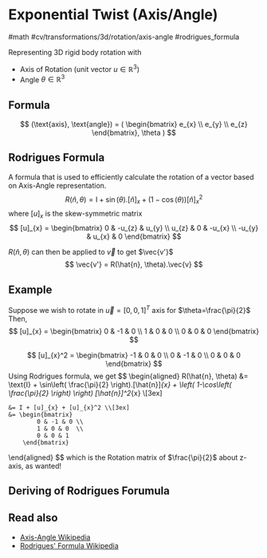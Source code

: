 # Exponential Twist (Axis/Angle)
#math #cv/transformations/3d/rotation/axis-angle #rodrigues_formula 

Representing 3D rigid body rotation with
- Axis of Rotation (unit vector $u \in \mathbb{R}^3$)
- Angle $\theta \in \mathbb{R}^3$  

## Formula
$$
(\text{axis}, \text{angle}) = (
\begin{bmatrix}
e_{x} \\ e_{y} \\ e_{z}
\end{bmatrix}, \theta
)
$$

## Rodrigues Formula
A formula that is used to efficiently calculate the rotation of a vector based on Axis-Angle representation.
$$
R(\hat{n}, \theta) = 
\text{I} + 
\sin(\theta).[\hat{n}]_{x} +
(1-\cos(\theta))[\hat{n}]^2_{x}
$$
where $[u]_{x}$ is the skew-symmetric matrix
$$
[u]_{x} = 
\begin{bmatrix}
0 & -u_{z} & u_{y} \\
u_{z} & 0 & -u_{x} \\
-u_{y} & u_{x} & 0
\end{bmatrix}
$$

$R(\hat{n}, \theta)$ can then be applied to $\vec{v}$ to get $\vec{v'}$
$$
\vec{v'} = R(\hat{n}, \theta).\vec{v}
$$

## Example
Suppose we wish to rotate in $\vec{u} = [0, 0, 1]^T$ axis for $\theta=\frac{\pi}{2}$
Then,
$$
[u]_{x} = 
\begin{bmatrix}
0 & -1 & 0 \\
1 & 0 & 0 \\
0 & 0 & 0
\end{bmatrix}
$$

$$
[u]_{x}^2 = 
\begin{bmatrix}
-1 & 0 & 0 \\
0 & -1 & 0 \\
0 & 0 & 0
\end{bmatrix}
$$
Using Rodrigues formula, we get
$$
\begin{aligned}
	R(\hat{n}, \theta) 
	&= \text{I} + 
	\sin\left( \frac{\pi}{2} \right).[\hat{n}]_{x} +
	\left( 1-\cos\left( \frac{\pi}{2} \right) \right)
	[\hat{n}]^2_{x} \\[3ex]

	&= I + [u]_{x} + [u]_{x}^2 \\[3ex]
	&= \begin{bmatrix}
			0 & -1 & 0 \\
			1 & 0 & 0  \\
			0 & 0 & 1
		\end{bmatrix}
\end{aligned}
$$
which is the Rotation matrix of $\frac{\pi}{2}$ about z-axis, as wanted!

## Deriving of Rodrigues Forumula

## Read also
- [Axis-Angle Wikipedia](https://en.wikipedia.org/wiki/Axis%E2%80%93angle_representation#Example)
- [Rodrigues' Formula Wikipedia](https://en.wikipedia.org/wiki/Rodrigues%27_rotation_formula)
